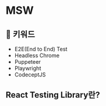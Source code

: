 # MSW

## :whale2: 키워드

* E2E(End to End) Test
* Headless Chrome
* Puppeteer
* Playwright
* CodeceptJS

## React Testing Library란?
